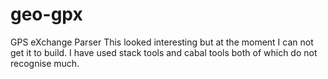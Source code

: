 # geo-gpx
GPS eXchange Parser 
This looked interesting but at the moment I can not get it to build. I have used stack tools and cabal tools both of which do not recognise much.
